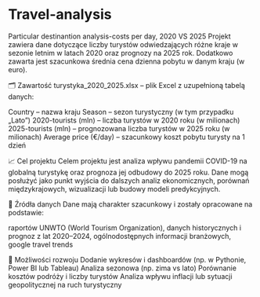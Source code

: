 # Travel-analysis
Particular destinantion analysis-costs per day, 2020 VS 2025
Projekt zawiera dane dotyczące liczby turystów odwiedzających różne kraje w sezonie letnim w latach 2020 oraz prognozy na 2025 rok. Dodatkowo zawarta jest szacunkowa średnia cena dzienna pobytu w danym kraju (w euro).

🗂 Zawartość
turystyka_2020_2025.xlsx – plik Excel z uzupełnioną tabelą danych:

Country – nazwa kraju
Season – sezon turystyczny (w tym przypadku „Lato”)
2020-tourists (mln) – liczba turystów w 2020 roku (w milionach)
2025-tourists (mln) – prognozowana liczba turystów w 2025 roku (w milionach)
Average price (€/day) – szacunkowy koszt pobytu turysty na 1 dzień

📈 Cel projektu
Celem projektu jest analiza wpływu pandemii COVID-19 na globalną turystykę oraz prognoza jej odbudowy do 2025 roku. Dane mogą posłużyć jako punkt wyjścia do dalszych analiz ekonomicznych, porównań międzykrajowych, wizualizacji lub budowy modeli predykcyjnych.

📌 Źródła danych
Dane mają charakter szacunkowy i zostały opracowane na podstawie:

raportów UNWTO (World Tourism Organization),
danych historycznych i prognoz z lat 2020–2024,
ogólnodostępnych informacji branżowych,
google travel trends

🔧 Możliwości rozwoju
Dodanie wykresów i dashboardów (np. w Pythonie, Power BI lub Tableau)
Analiza sezonowa (np. zima vs lato)
Porównanie kosztów podróży i liczby turystów
Analiza wpływu inflacji lub sytuacji geopolitycznej na ruch turystyczny

